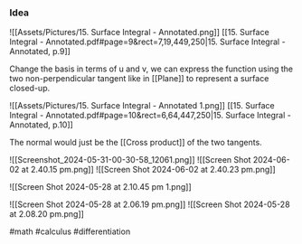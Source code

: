 ### Idea
![[Assets/Pictures/15. Surface Integral - Annotated.png]]
[[15. Surface Integral - Annotated.pdf#page=9&rect=7,19,449,250|15. Surface Integral - Annotated, p.9]]

Change the basis in terms of u and v, we can express the function using the two non-perpendicular tangent like in [[Plane]] to represent a surface closed-up. 

![[Assets/Pictures/15. Surface Integral - Annotated 1.png]]
[[15. Surface Integral - Annotated.pdf#page=10&rect=6,64,447,250|15. Surface Integral - Annotated, p.10]]

The normal would just be the [[Cross product]] of the two tangents.

![[Screenshot_2024-05-31-00-30-58_12061.png]]
![[Screen Shot 2024-06-02 at 2.40.15 pm.png]]
![[Screen Shot 2024-06-02 at 2.40.23 pm.png]]

![[Screen Shot 2024-05-28 at 2.10.45 pm 1.png]]

![[Screen Shot 2024-05-28 at 2.06.19 pm.png]]
![[Screen Shot 2024-05-28 at 2.08.20 pm.png]]

#math #calculus #differentiation 



